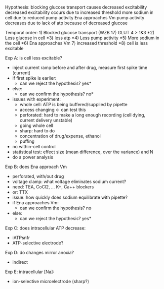 Hypothesis:
    blocking glucose transport causes decreased excitability
    decreased excitability occurs due to increased threshold
    more sodium in cell due to reduced pump activity
    Ena approaches Vm
    pump activity decreases due to lack of atp
    because of decreased glucose

Temporal order:
    1) Blocked glucose transport (WZB 17)
        GLUT 4 > 1&3
    *2) Less glucose in cell
    *3) less atp
    *4) Less pump activity
    *5) More sodium in the cell
    *6) Ena approaches Vm
    7) increased threshold
    *8) cell is less excitable


Exp A: is cell less excitable?
 - inject current ramp before and after drug, measure first spike time (current)
 - if first spike is earlier:
   - can we reject the hypothesis? yes*
 - else:
   - can we confirm the hypothesis? no*
 - issues with experiment:
   - whole cell: ATP is being buffered/supplied by pipette
    - access changing <- can test this
   - perforated: hard to make a long enough recording (cell dying, current delivery unstable)
    - going whole cell
   - sharp: hard to do
   - concentration of drug/expense, ethanol
    - puffing
 - no within-cell control
  - statistical test: effect size (mean difference, over the variance) and N
  - do a power analysis

Exp B: does Ena approach Vm
 - perforated, with/out drug
 - voltage clamp: what voltage eliminates sodium current?
 - need: TEA, CoCl2, ... K+, Ca++ blockers
 - or: TTX
 - issue: how quickly does sodium equilibrate with pipette?
 - if Ena approaches Vm:
   - can we confirm the hypothesis? no
 - else:
   - can we reject the hypothesis? yes*

Exp C: does intracellular ATP decrease:
 - iATPsnfr
 - ATP-selective electrode?

Exp D: do changes mirror anoxia?
 - indirect

Exp E: intracellular [Na]:
  - ion-selective microelectrode (sharp?)


